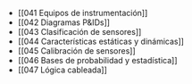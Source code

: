 
- [[041 Equipos de instrumentación]]
- [[042 Diagramas P&IDs]] 
- [[043 Clasificación de sensores]]
- [[044 Características estáticas y dinámicas]]
- [[045 Calibración de sensores]]
- [[046 Bases de probabilidad y estadística]] 
- [[047 Lógica cableada]]
